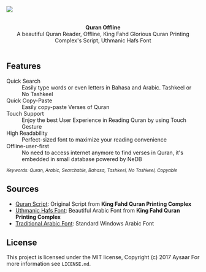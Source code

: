 ![](https://media.giphy.com/media/26gsiXCx0UHXXMSDC/source.gif)

<br />

<div align="center"><strong>Quran Offline</strong></div>
<div align="center">A beautiful Quran Reader, Offline, King Fahd Glorious Quran Printing Complex's Script, Uthmanic Hafs Font</div>

<br />


## Features

<dl>
  <dt>Quick Search</dt>
  <dd>Easily type words or even letters in Bahasa and Arabic. Tashkeel or No Tashkeel</dd>

  <dt>Quick Copy-Paste</dt>
  <dd>Easily copy-paste Verses of Quran</dd>
	
  <dt>Touch Support</dt>
  <dd>Enjoy the best User Experience in Reading Quran by using Touch Gesture</dd>

  <dt>High Readability</dt>
  <dd>Perfect-sized font to maximize your reading convenience</dd>

  <dt>Offline-user-first</dt>
  <dd>No need to access internet anymore to find verses in Quran, it's embedded in small database powered by NeDB</dd>

  
  <sub><i>Keywords: Quran, Arabic, Searchable, Bahasa, Tashkeel, No Tashkeel, Copyable</i></sub>
	
</dl>



## Sources

- [Quran Script](http://fonts.qurancomplex.gov.sa/download/UthmanicHafs1Ver09Word.zip): Original Script from **King Fahd Quran Printing Complex**
- [Uthmanic Hafs Font](http://fonts.qurancomplex.gov.sa/?page_id=42): Beautiful Arabic Font from **King Fahd Quran Printing Complex**
- [Traditional Arabic Font](https://www.microsoft.com/typography/fonts/family.aspx?FID=264): Standard Windows Arabic Font



## License

This project is licensed under the MIT license, Copyright (c) 2017 Aysaar
For more information see `LICENSE.md`.
